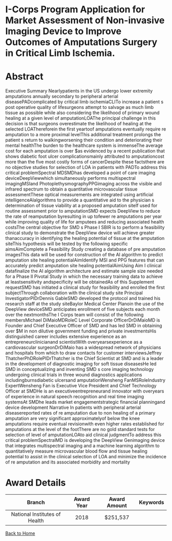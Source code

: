 
I-Corps Program Application for Market Assessment of Non-invasive Imaging Device to Improve Outcomes of Amputations Surgery in Critical Limb Ischemia.
======================================================================================================================================================

# Abstract


Executive Summary Nearlypatients in the US undergo lower extremity amputations annually secondary to peripheral arterial diseasePADcomplicated by critical limb ischemiaCLITo increase a patient s post operative quality of lifesurgeons attempt to salvage as much limb tissue as possible while also considering the likelihood of primary wound healing at a given level of amputationLOAThe principal challenge in this decision is that surgeons overestimate the likelihood of healing at the selected LOAThereforein the first yeartoof amputations eventually require re amputation to a more proximal levelThis additional treatment prolongs the patient s return to walkingworsening their condition and deteriorating their mental healthThe burden to the healthcare system is immenseThe average cost for each amputation is over $as evidenced by a recent publication that shows diabetic foot ulcer complicationsmainly attributed to amputationcost more than the five most costly forms of cancerDespite these factsthere are no objective studies for selection of LOA in patients with PADTo address this critical problemSpectral MDSMDhas developed a point of care imaging deviceDeepViewwhich simultaneously performs multispectral imagingMSIand PhotoplethysmographyPPGimaging across the visible and infrared spectrum to obtain a quantitative microvascular tissue assessmentThese optical measurements are integrated using artificial intelligenceAIalgorithms to provide a quantitative aid to the physician s determination of tissue viability at a proposed amputation siteIf used for routine assessment prior to amputationSMD expects DeepView to reduce the rate of reamputation byresulting in up tofewer re amputations per year while improving quality of life for amputees and reducing associated health costsThe central objective for SMD s Phase I SBIR is to perform a feasibility clinical study to demonstrate the DeepView device will achieve greater thanaccuracy in identifying the healing potential of tissue at the amputation siteThis hypothesis will be tested by the following specific aimsAimComplete a Feasibility Study creating a database of pre amputation imagesThis data will be used for construction of the AI algorithm to predict amputation site healing potentialAimIdentify MSI and PPG features that can accurately predict amputation site healing potentialAimUsing Aim I clinical datafinalize the AI algorithm architecture and estimate sample size needed for a Phase II Pivotal Study in which the necessary training data to achieve at leastsensitivity andspecificity will be obtainedAs of this Supplement requestSMD has initiated a clinical study for feasibility and enrolled the first subjectThrough collaboration with the clinical study site Principal InvestigatorPIDrDennis GableSMD developed the protocol and trained his research staff at the study siteBaylor Medical Center Planoin the use of the DeepView deviceSMD anticipates enrollment of five subjects each month over the nextmonthsThe I Corps team will consist of the following membersMichael DiMaioMDRoleC Level Corporate OfficerDrDiMaioMD is Founder and Chief Executive Officer of SMD and has led SMD in obtaining over $M in non dilutive government funding and private investmentsHis distinguished career includes extensive experience as an entrepreneurclinicianand scientistWith overyearsexperience as a cardiovascular surgeonDrDiMaio has a widespread network of physicians and hospitals from which to draw contacts for customer interviewsJeffrey ThatcherPhDRolePIDrThatcher is the Chief Scientist at SMD and is a leader in the development of diagnostic imaging for soft tissue diseasesHe led SMD in conceptualizing and inventing SMD s core imaging technology undergoing clinical trials in three wound diagnostics applications includingburnsdiabetic ulcersand amputationWensheng FanMSRoleIndustry ExpertWensheng Fan is Executive Vice President and Chief Technology Officer at SMDHe is an executiveentrepreneurand innovator with overyears of experience in natural speech recognition and real time imaging systemsAt SMDhe leads market engagementstrategic financial planningand device development Narrative In patients with peripheral arterial diseasereported rates of re amputation due to non healing of a primary amputation are very significant approximatelyof below the knee amputations require eventual revisionwith even higher rates established for amputations at the level of the footThere are no gold standard tests for selection of level of amputationLOAto aid clinical judgmentTo address this critical problemSpectralMD is developing the DeepView Genimaging device that integrates multispectral imaging and a machine learning algorithm to quantitatively measure microvascular blood flow and tissue healing potential to assist in the clinical selection of LOA and minimize the incidence of re amputation and its associated morbidity and mortality  

# Award Details

|Branch|Award Year|Award Amount|Keywords|
| :---: | :---: | :---: | :---: |
|National Institutes of Health|2018|$251,537||
  
  


[Back to Home](https://github.com/chrischow/dod_sbir_awards/Reports/JH/#2450)